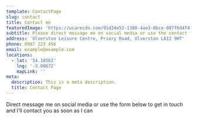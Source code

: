 ```yaml
---
template: ContactPage
slug: contact
title: Contact me
featuredImage: 'https://ucarecdn.com/91d24e52-1388-4ae3-8bce-007f6d4f4fdc/'
subtitle: Please direct message me on social media or use the contact form below
address: 'Ulverston Leisure Centre, Priory Road, Ulverston LA12 9HT'
phone: 0987 123 456
email: example@example.com
locations:
  - lat: '54.18562'
    lng: '-3.08672'
    mapLink: ''
meta:
  description: This is a meta description.
  title: Contact Page
---
```

Direct message me on social media or use the form below to get in touch and I'll contact you as soon as I can
